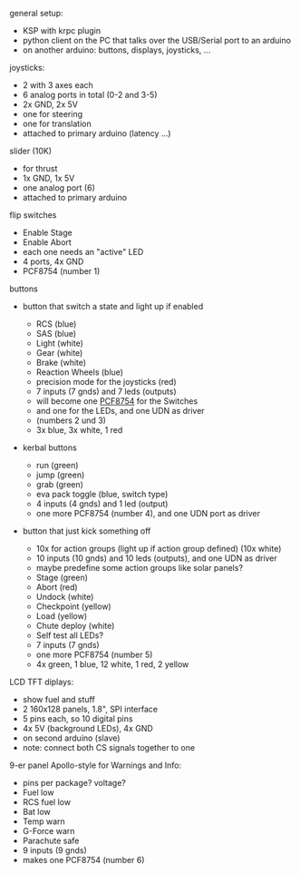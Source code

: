 general setup:
  - KSP with krpc plugin
  - python client on the PC that talks over the USB/Serial port to an arduino
  - on another arduino: buttons, displays, joysticks, ...

joysticks:
  - 2 with 3 axes each
  - 6 analog ports in total (0-2 and 3-5)
  - 2x GND, 2x 5V
  - one for steering
  - one for translation
  - attached to primary arduino (latency ...)
  
slider (10K)
  - for thrust
  - 1x GND, 1x 5V
  - one analog port (6)
  - attached to primary arduino

flip switches
  - Enable Stage
  - Enable Abort
  - each one needs an "active" LED
  - 4 ports, 4x GND
  - PCF8754 (number 1)
  
buttons
  - button that switch a state and light up if enabled
    - RCS (blue)
    - SAS (blue)
    - Light (white)
    - Gear (white)
    - Brake (white)
    - Reaction Wheels (blue)
    - precision mode for the joysticks (red)
    - 7 inputs (7 gnds) and 7 leds (outputs)
    - will become one [PCF8754](https://www.conrad.de/de/schnittstellen-ic-e-a-erweiterungen-texas-instruments-pcf8574n-por-ic-100-khz-pdip-16-1047951.html?sc.queryFromSuggest=true) for the Switches
    - and one for the LEDs, and one UDN as driver 
    - (numbers 2 und 3)
    - 3x blue, 3x white, 1 red
    
  - kerbal buttons
    - run (green)
    - jump (green)
    - grab (green)
    - eva pack toggle (blue, switch type)
    - 4 inputs (4 gnds) and 1 led (output)
    - one more PCF8754 (number 4), and one UDN port as driver
  - button that just kick something off
    - 10x for action groups (light up if action group defined) (10x white)
    - 10 inputs (10 gnds) and 10 leds (outputs), and one UDN as driver 
    - maybe predefine some action groups like solar panels?
    - Stage (green)
    - Abort (red)
    - Undock (white)
    - Checkpoint (yellow)
    - Load (yellow)
    - Chute deploy (white)
    - Self test all LEDs?
    - 7 inputs (7 gnds)
    - one more PCF8754 (number 5)
    - 4x green, 1 blue, 12 white, 1 red, 2 yellow

LCD TFT diplays:
  - show fuel and stuff
  - 2 160x128 panels, 1.8", SPI interface
  - 5 pins each, so 10 digital pins
  - 4x 5V (background LEDs), 4x GND
  - on second arduino (slave)
  - note: connect both CS signals together to one 
  
9-er panel Apollo-style for Warnings and Info:
  - pins per package? voltage?
  - Fuel low
  - RCS fuel low
  - Bat low
  - Temp warn
  - G-Force warn
  - Parachute safe
  - 9 inputs (9 gnds)
  - makes one PCF8754 (number 6)
